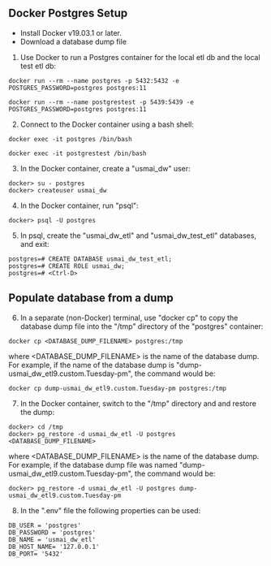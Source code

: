 ## Docker Postgres Setup

* Install Docker v19.03.1 or later.
* Download a database dump file

1) Use Docker to run a Postgres container for the local etl db and the local test etl db:

```
docker run --rm --name postgres -p 5432:5432 -e POSTGRES_PASSWORD=postgres postgres:11
```

```
docker run --rm --name postgrestest -p 5439:5439 -e POSTGRES_PASSWORD=postgres postgres:11
```

2) Connect to the Docker container using a bash shell:

```
docker exec -it postgres /bin/bash
```

```
docker exec -it postgrestest /bin/bash
```

3) In the Docker container, create a "usmai_dw" user:

```
docker> su - postgres
docker> createuser usmai_dw
```

4) In the Docker container, run "psql":

```
docker> psql -U postgres
```

5) In psql, create the "usmai_dw_etl" and "usmai_dw_test_etl" databases, and exit:

```
postgres=# CREATE DATABASE usmai_dw_test_etl;
postgres=# CREATE ROLE usmai_dw;
postgres=# <Ctrl-D>
```



## Populate database from a dump

6) In a separate (non-Docker) terminal, use "docker cp" to copy the database dump file into the "/tmp" directory of the "postgres" container:

```
docker cp <DATABASE_DUMP_FILENAME> postgres:/tmp
```

where \<DATABASE_DUMP_FILENAME> is the name of the database dump. For example, if the name of the database dump is "dump-usmai_dw_etl9.custom.Tuesday-pm", the command would be:

```
docker cp dump-usmai_dw_etl9.custom.Tuesday-pm postgres:/tmp
```

7) In the Docker container, switch to the "/tmp" directory and and restore the dump:

```
docker> cd /tmp
docker> pg_restore -d usmai_dw_etl -U postgres <DATABASE_DUMP_FILENAME>
```

where \<DATABASE_DUMP_FILENAME> is the name of the database dump. For example, if the  database dump file was named "dump-usmai_dw_etl9.custom.Tuesday-pm", the command would be:

```
docker> pg_restore -d usmai_dw_etl -U postgres dump-usmai_dw_etl9.custom.Tuesday-pm
```

8) In the ".env" file the following properties can be used:

```
DB_USER = 'postgres'
DB_PASSWORD = 'postgres'
DB_NAME = 'usmai_dw_etl'
DB_HOST_NAME= '127.0.0.1'
DB_PORT= '5432'
```
